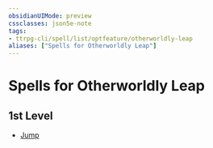 ```yaml
---
obsidianUIMode: preview
cssclasses: json5e-note
tags:
- ttrpg-cli/spell/list/optfeature/otherworldly-leap
aliases: ["Spells for Otherworldly Leap"]
---
```

# Spells for Otherworldly Leap

## 1st Level

- [Jump](3-Mechanics/CLI/spells/jump.md "PHB")